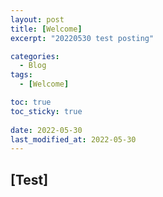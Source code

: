 ```yaml
---
layout: post
title: [Welcome]
excerpt: "20220530 test posting"

categories:
  - Blog
tags:
  - [Welcome]

toc: true
toc_sticky: true
 
date: 2022-05-30
last_modified_at: 2022-05-30
---
```


## [Test]